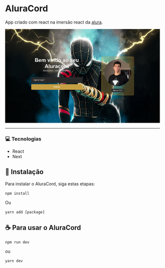 # AluraCord
App criado com react na imersão react da <a href="https://www.alura.com.br/">alura</a>.

<img src="https://github.com/valmir1227/aluracord/blob/main/images_demo/desktop.png" >

<hr>

### 💻 Tecnologias
  - React
  - Next

## 🚀 Instalação
Para instalar o AluraCord, siga estas etapas:

```
npm install
```
Ou

```
yarn add [package]
```

## ☕ Para usar o AluraCord

```
npm run dev
```
ou
```
yarn dev
```
